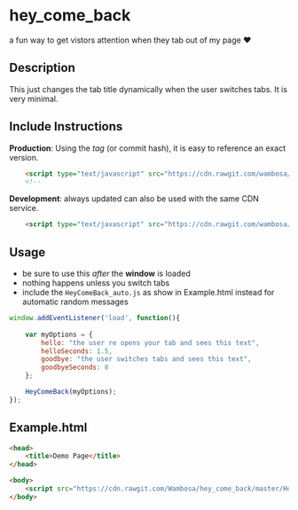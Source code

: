 # hey_come_back
a fun way to get vistors attention when they tab out of my page ❤

## Description
This just changes the tab title dynamically when the user switches tabs.
It is very minimal.

## Include Instructions
**Production**: Using the _tag_ (or commit hash), it is easy to reference an exact version.
```HTML
    <script type="text/javascript" src="https://cdn.rawgit.com/wambosa/hey_come_back/f0c684f/HeyComeBack.js"></script>
    <!--                                                                             ^^^^^^^ this is the tag/hash  -->
```
**Development**: always updated can also be used with the same CDN service.
```HTML
    <script type="text/javascript" src="https://cdn.rawgit.com/wambosa/hey_come_back/master/HeyComeBack.js"></script>
```

## Usage
- be sure to use this _after_ the **window** is loaded
- nothing happens unless you switch tabs
- include the ```HeyComeBack_auto.js``` as show in Example.html instead for automatic random messages
```javascript
window.addEventListener('load', function(){
    
    var myOptions = {
        hello: "the user re opens your tab and sees this text",
        helloSeconds: 1.5,
        goodbye: "the user switches tabs and sees this text",
        goodbyeSeconds: 8
    };

    HeyComeBack(myOptions);
});
```

## Example.html
```HTML
<head>
    <title>Demo Page</title>
</head>

<body>
    <script src="https://cdn.rawgit.com/Wambosa/hey_come_back/master/HeyComeBack_auto.js"></script>
</body>
```